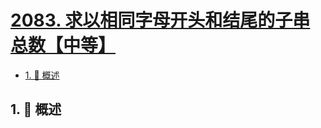 # [2083. 求以相同字母开头和结尾的子串总数【中等】](https://github.com/tnotesjs/TNotes.leetcode/tree/main/notes/2083.%20%E6%B1%82%E4%BB%A5%E7%9B%B8%E5%90%8C%E5%AD%97%E6%AF%8D%E5%BC%80%E5%A4%B4%E5%92%8C%E7%BB%93%E5%B0%BE%E7%9A%84%E5%AD%90%E4%B8%B2%E6%80%BB%E6%95%B0%E3%80%90%E4%B8%AD%E7%AD%89%E3%80%91)

<!-- region:toc -->

- [1. 📝 概述](#1--概述)

<!-- endregion:toc -->

## 1. 📝 概述
